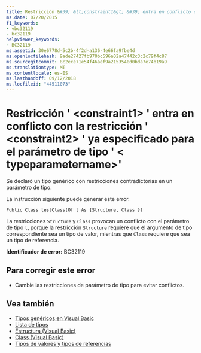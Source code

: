 ```yaml
---
title: Restricción &#39; &lt;constraint1&gt; &#39; entra en conflicto con la restricción &#39; &lt;constraint2&gt; &#39; ya especificado para el parámetro de tipo &#39; &lt; typeparametername&gt;&#39;
ms.date: 07/20/2015
f1_keywords:
- vbc32119
- bc32119
helpviewer_keywords:
- BC32119
ms.assetid: 30e6778d-5c2b-4f2d-a136-4e66fa9fbe4d
ms.openlocfilehash: 9ade27427fb970bc596a02a47442c3c2c79f4c87
ms.sourcegitcommit: 8c2ece71e54f46aef9a2153540d0bda7e74b19a9
ms.translationtype: MT
ms.contentlocale: es-ES
ms.lasthandoff: 09/12/2018
ms.locfileid: "44511073"
---
```

# <a name="constraint-39ltconstraint1gt39-conflicts-with-the-constraint-39ltconstraint2gt39-already-specified-for-type-parameter-39lttypeparameternamegt39"></a>Restricción &#39; &lt;constraint1&gt; &#39; entra en conflicto con la restricción &#39; &lt;constraint2&gt; &#39; ya especificado para el parámetro de tipo &#39; &lt; typeparametername&gt;&#39;
Se declaró un tipo genérico con restricciones contradictorias en un parámetro de tipo.  
  
 La instrucción siguiente puede generar este error.  
  
 `Public Class testClass(Of t As {Structure, Class })`  
  
 La restricciones `Structure` y `Class` provocan un conflicto con el parámetro de tipo `t`, porque la restricción `Structure` requiere que el argumento de tipo correspondiente sea un tipo de valor, mientras que `Class` requiere que sea un tipo de referencia.  
  
 **Identificador de error:** BC32119  
  
## <a name="to-correct-this-error"></a>Para corregir este error  
  
-   Cambie las restricciones de parámetro de tipo para evitar conflictos.  
  
## <a name="see-also"></a>Vea también

- [Tipos genéricos en Visual Basic](../../visual-basic/programming-guide/language-features/data-types/generic-types.md)  
- [Lista de tipos](../../visual-basic/language-reference/statements/type-list.md)  
- [Estructura (Visual Basic)](../../visual-basic/language-reference/statements/structure-statement.md)  
- [Class (Visual Basic)](../../visual-basic/language-reference/statements/class-statement.md)  
- [Tipos de valores y tipos de referencias](../../visual-basic/programming-guide/language-features/data-types/value-types-and-reference-types.md)
